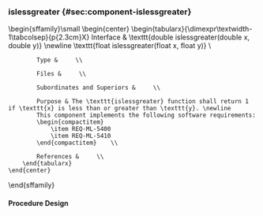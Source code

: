 ### islessgreater  {#sec:component-islessgreater}

\begin{sffamily}\small
	\begin{center}
		\begin{tabularx}{\dimexpr\textwidth-1\tabcolsep}{p{2.3cm}X}
			Interface       & \texttt{double islessgreater(double x, double y)} \newline \texttt{float islessgreater(float x, float y)} \\ 
			
			Type &     \\ 
			
			Files &     \\ 
			
			Subordinates and Superiors &     \\ 
			
			Purpose & The \texttt{islessgreater} function shall return 1 if \texttt{x} is less than or greater than \texttt{y}. \newline
			This component implements the following software requirements:
			\begin{compactitem}
				\item REQ-ML-5400
				\item REQ-ML-5410
			\end{compactitem}    \\ 
			
			References &     \\ 
		\end{tabularx}
	\end{center}
\end{sffamily}

#### Procedure Design
